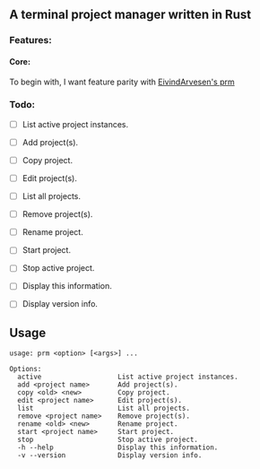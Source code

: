## A terminal project manager written in Rust


### Features:

#### Core:

To begin with, I want feature parity with [EivindArvesen's
prm](https://github.com/EivindArvesen/prm)


### Todo:

- [ ]  List active project instances.
- [ ]  Add project(s).
- [ ]  Copy project.
- [ ]  Edit project(s).
- [ ]  List all projects.
- [ ]  Remove project(s).
- [ ]  Rename project.
- [ ]  Start project.
- [ ]  Stop active project.
- [ ]  Display this information.
- [ ]  Display version info.


## Usage

```shell
usage: prm <option> [<args>] ...

Options:
  active                   List active project instances.
  add <project name>       Add project(s).
  copy <old> <new>         Copy project.
  edit <project name>      Edit project(s).
  list                     List all projects.
  remove <project name>    Remove project(s).
  rename <old> <new>       Rename project.
  start <project name>     Start project.
  stop                     Stop active project.
  -h --help                Display this information.
  -v --version             Display version info.
```
